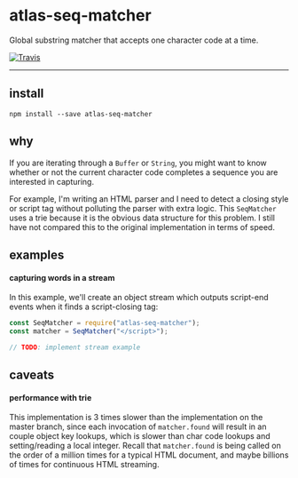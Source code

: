 # atlas-seq-matcher

Global substring matcher that accepts one character code at a time.

[![Travis](https://img.shields.io/travis/atlassubbed/atlas-seq-matcher.svg)](https://travis-ci.org/atlassubbed/atlas-seq-matcher)

---

## install

```
npm install --save atlas-seq-matcher
```

## why

If you are iterating through a `Buffer` or `String`, you might want to know whether or not the current character code completes a sequence you are interested in capturing.

For example, I'm writing an HTML parser and I need to detect a closing style or script tag without polluting the parser with extra logic. This `SeqMatcher` uses a trie because it is the obvious data structure for this problem.  I still have not compared this to the original implementation in terms of speed.

## examples

#### capturing words in a stream

In this example, we'll create an object stream which outputs script-end events when it finds a script-closing tag:

```javascript
const SeqMatcher = require("atlas-seq-matcher");
const matcher = SeqMatcher("</script>");

// TODO: implement stream example

```

## caveats

#### performance with trie

This implementation is 3 times slower than the implementation on the master branch, since each invocation of `matcher.found` will result in an couple object key lookups, which is slower than char code lookups and setting/reading a local integer. Recall that `matcher.found` is being called on the order of a million times for a typical HTML document, and maybe billions of times for continuous HTML streaming.
